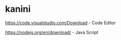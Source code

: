# kanini

https://code.visualstudio.com/Download  - Code Editor

https://nodejs.org/en/download/ - Java Script
